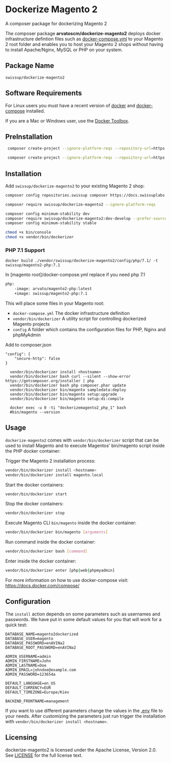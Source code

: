 # Dockerize Magento 2

A composer package for dockerizing Magento 2

The composer package **arvatoscm/dockerize-magento2** deploys docker infrastructure defintion files such as [docker-compose.yml](docker-compose.yml) to your Magento 2 root folder and enables you to host your Magento 2 shops without having to install Apache/Nginx, MySQL or PHP on your system.

## Package Name

`swissup/dockerize-magento2`

## Software Requirements

For Linux users you must have a recent version of [docker](https://github.com/docker/docker/releases) and [docker-compose](https://github.com/docker/compose/releases) installed.

If you are a Mac or Windows user, use the [Docker Toolbox](https://www.docker.com/products/docker-toolbox).

## PreInstallation

```bash
 composer create-project --ignore-platform-reqs --repository-url=https://repo.magento.com/ magento/project-community-edition dockerize-magento2
```

```bash
 composer create-project --ignore-platform-reqs --repository-url=https://repo.magento.com/ magento/project-community-edition=2.2.0 magento2
```

## Installation

Add `swissup/dockerize-magento2` to your existing Magento 2 shop:

```bash
composer config repositories.swissup composer https://docs.swissuplabs.com/packages/

composer require swissup/dockerize-magento2 --ignore-platform-reqs

composer config minimum-stability dev
composer require swissup/dockerize-magento2:dev-develop --prefer-source --ignore-platform-reqs
composer config minimum-stability stable

chmod +x bin/console
chmod +x vendor/bin/dockerizer
```

### PHP 7.1 Support

```
docker build ./vendor/swissup/dockerize-magento2/config/php/7.1/ -t swissup/magento2-php:7.1
```

In [magento root]/docker-compose.yml replace if you need php 7.1

```diff
php:
    -image: arvato/magento2-php:latest
    +image: swissup/magento2-php:7.1
```

This will place some files in your Magento root:

- `docker-compose.yml`
The docker infrastructure definition
- `vendor/bin/dockerizer`
A utility script for controlling dockerized Magento projects
- `config`
A folder which contains the configuration files for PHP, Nginx and phpMyAdmin

Add to composer.json
```
"config": {
    "secure-http": false
}
```

```
  vendor/bin/dockerizer install <hostname>
  vendor/bin/dockerizer bash curl --silent --show-error https://getcomposer.org/installer | php
  vendor/bin/dockerizer bash php composer.phar update
  vendor/bin/dockerizer bin/magento sampledata:deploy
  vendor/bin/dockerizer bin/magento setup:upgrade
  vendor/bin/dockerizer bin/magento setup:di:compile

  docker exec -u 0 -ti "dockerizemagento2_php_1" bash
  #bin/magento --version
```

## Usage

`dockerize-magento2` comes with `vendor/bin/dockerizer` script that can be used to install Magento and to execute Magentos' bin/magento script inside the PHP docker container:

Trigger the Magento 2 installation process:

```bash
vendor/bin/dockerizer install <hostname>
vendor/bin/dockerizer install magento.local
```

Start the docker containers:

```bash
vendor/bin/dockerizer start
```

Stop the docker containers:

```bash
vendor/bin/dockerizer stop
```

Execute Magento CLI `bin/magento` inside the docker container:

```bash
vendor/bin/dockerizer bin/magento [arguments]
```

Run command inside the docker container:

```bash
vendor/bin/dockerizer bash [command]
```


Enter inside the docker container:

```bash
vendor/bin/dockerizer enter [php|web|phpmyadmin]
```

For more information on how to use docker-compose visit: https://docs.docker.com/compose/

## Configuration

The `install` action depends on some parameters such as usernames and passwords. We have put in some default values for you that will work for a quick test:

```
DATABASE_NAME=magento2dockerized
DATABASE_USER=magento
DATABASE_PASSWORD=enAVINa2
DATABASE_ROOT_PASSWORD=enAVINa2

ADMIN_USERNAME=admin
ADMIN_FIRSTNAME=John
ADMIN_LASTNAME=Doe
ADMIN_EMAIL=johndoe@example.com
ADMIN_PASSWORD=123654a

DEFAULT_LANGUAGE=en_US
DEFAULT_CURRENCY=EUR
DEFAULT_TIMEZONE=Europe/Kiev

BACKEND_FRONTNAME=management

```

If you want to use different parameters change the values in the [.env](.env) file to your needs.
After customizing the parameters just run trigger the installation with `vendor/bin/dockerizer install <hostname>`.

## Licensing

dockerize-magento2 is licensed under the Apache License, Version 2.0.
See [LICENSE](LICENSE) for the full license text.
